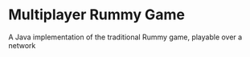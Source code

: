 Multiplayer Rummy Game
======================

A Java implementation of the traditional Rummy game, playable over a network
